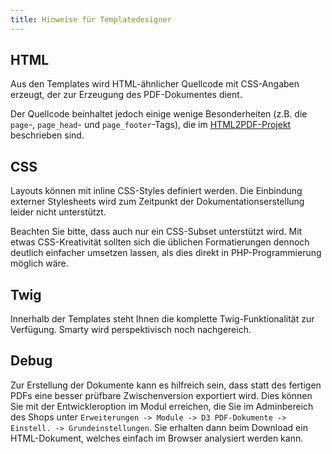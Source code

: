 ```yaml
---
title: Hinweise für Templatedesigner
---
```


## HTML

Aus den Templates wird HTML-ähnlicher Quellcode mit CSS-Angaben erzeugt, der zur Erzeugung des PDF-Dokumentes dient.

Der Quellcode beinhaltet jedoch einige wenige Besonderheiten (z.B. die `page`-, `page_head`- und `page_footer`-Tags), die im [HTML2PDF-Projekt](https://github.com/spipu/html2pdf) beschrieben sind. 

## CSS

Layouts können mit inline CSS-Styles definiert werden. Die Einbindung externer Stylesheets wird zum Zeitpunkt der Dokumentationserstellung leider nicht unterstützt.

Beachten Sie bitte, dass auch nur ein CSS-Subset unterstützt wird. Mit etwas CSS-Kreativität sollten sich die üblichen Formatierungen dennoch deutlich einfacher umsetzen lassen, als dies direkt in PHP-Programmierung möglich wäre.

## Twig

Innerhalb der Templates steht Ihnen die komplette Twig-Funktionalität zur Verfügung.
Smarty wird perspektivisch noch nachgereich.

## Debug

Zur Erstellung der Dokumente kann es hilfreich sein, dass statt des fertigen PDFs eine besser prüfbare Zwischenversion exportiert wird.
Dies können Sie mit der Entwickleroption im Modul erreichen, die Sie im Adminbereich des Shops unter `Erweiterungen -> Module -> D3 PDF-Dokumente -> Einstell. -> Grundeinstellungen`. Sie erhalten dann beim Download ein HTML-Dokument, welches einfach im Browser analysiert werden kann.